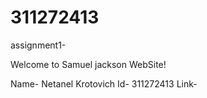 # 311272413
assignment1-

Welcome to Samuel jackson WebSite!

Name- Netanel Krotovich
Id- 311272413
Link- 
